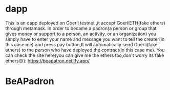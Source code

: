 # dapp
This is an dapp deployed on Goerli testnet ,it accept GoerliETH(fake ethers) through metamask. 
In order to became a padron(a person or group that gives money or support to a person, an activity, or an organization) you simply have to enter your name and message you want to tell the creater(in this case me) and press pay button,It will automatically send Goerli(fake ethers) to the person who have deployed the contract(in this case me). 
You can check the site here(you can give me the ethers too,don't worry its fake ethers😊): https://beapatron.netlify.app/

# BeAPadron
